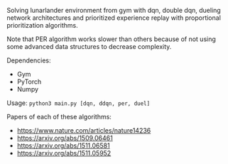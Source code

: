 Solving lunarlander environment from gym with dqn, double dqn, dueling network architectures and prioritized experience replay with proportional prioritization algorithms.

Note that PER algorithm works slower than others because of not using some advanced data structures to decrease complexity.

Dependencies:
- Gym
- PyTorch
- Numpy

Usage: `python3 main.py [dqn, ddqn, per, duel]`

Papers of each of these algorithms:
- https://www.nature.com/articles/nature14236
- https://arxiv.org/abs/1509.06461
- https://arxiv.org/abs/1511.06581
- https://arxiv.org/abs/1511.05952

